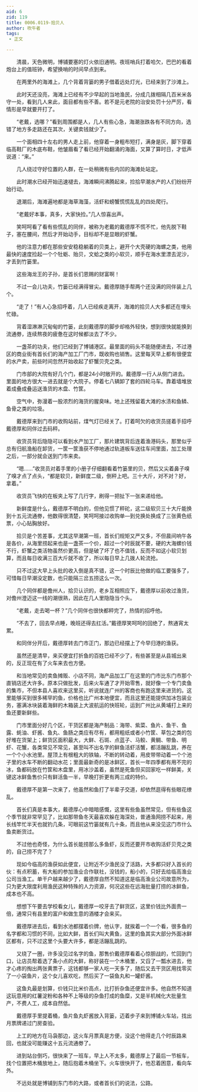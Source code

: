 ```yaml
---
aid: 6
zid: 119
title: 0006.0119-拾贝人
author: 吹牛者
tags: 
 - 正文

---
```




　　清晨，天色微明，博铺要塞的灯火依旧通明。夜班哨兵打着哈欠，巴巴的看着炮台上的值班钟，希望换哨的时间早点到来。

　　在两里外的海滩上，几个背着背篓的男子借着远处灯光，已经来到了沙滩上。

　　此时天还没亮，海滩上已经有不少早起的当地渔民，分成几拨相隔几百米米各守一处，看到几人来此，面目都有些不善。若不是元老院的治安处罚十分严厉，看情形是早就要开打了。

　　“老戴，选哪？”看到周围都是人，几人有些心急，海潮涨跌各有不同方向，选错了地方多走路还在其次，关键卖钱就少了。

　　一个面相四十左右的男人走上前，他穿着一身粗布短打，满身是灰，脚下穿着临高鞋厂的木底布鞋，他皱眉看了看已经开始翻涌的海面，又算了算时日，才低声说道：“来。”

　　几人绕过守好位置的人群，在一处稍微有些内凹的海滩处站定。

　　此时潮水已经开始迅速褪去，海滩瞬间沸腾起来，捡拾早潮水产的人们纷纷开始行动。

　　退潮后，海滩遍地都是海草海藻，活虾和螃蟹慌慌乱乱的四处爬行。

　　“老戴好本事，真多，大家快捡。”几人惊喜出声。

　　笑呵呵看了看有些慌乱的同伴，被称为老戴的戴德厚不慌不忙，他先脱下鞋子，塞在腰间，然后才开始动手，目标却不是显眼的虾蟹。

　　他的注意力都在那些安安稳稳躺着的贝类上，避开个大壳硬的海螺之类，他用最快的速度捡起一个个牡蛎、贻贝，文蛤之类的小软贝，顺手在海水里漂去泥沙，才丢到竹篓里。

　　这些海龙王的子孙，是首长们恩赐的财富啊！

　　不过一会儿功夫，竹篓已经满得冒尖。戴德厚随手帮两个还没满的同伴装上几个。

　　“走了！”有人心急招呼着，几人已经疾走离开，海滩的拾贝人大多都还在埋头忙碌。

　　背着湿淋淋沉甸甸的竹篓，此刻戴德厚的脚步却格外轻快，想到很快就能换到流通劵，连续熬夜的疲惫在这时候都淡去了不少。

　　一盏茶的功夫，他们已经到了博铺港区。最里面的码头不能随便进去，不过港区的商业街有首长们的海产加工厂门市，既收购也销售。这里每天早上都有很便宜的水产卖，前些时间忽然开始收起了虾蟹贝壳之类。

　　门市部的大院有好几个门，都是24小时敞开的。戴德厚一行人从侧门进去。里面的地方很大一进去就是个大院子。停着七八辆卸了套的四轮马车。靠着墙堆放着成叠成叠运送渔货的木盘、竹筐。

　　空气中，弥漫着一股浓烈的海货的腥臭味。地上还残留着大滩的水渍和鱼鳞、鱼骨之类的垃圾。

　　戴德厚来到门市的收购站前，煤气灯已经关了。打着呵欠的收货员搓着手招呼戴德厚和同伴过去码秤。

　　收货员背后隐隐可以看到水产加工厂，那片建筑背后连着渔港码头，那里似乎总有归航渔船在卸货，一筐一筐渔获不停地通过轨道板车送往车间里面，加工处理之后，一部分就会送到门市来卖。

　　“嗯……”收货员对着手里的小册子仔细翻看着竹篓里的贝，然后又尖着鼻子嗅了嗅才点了点头，“都是软贝，新鲜度二级，倒秤上吧。三十大斤，对不对？好，拿着。”

　　收货员飞快的在板夹上写了几行字，刷得一把扯下一张来递给他。

　　新鲜度是什么，戴德厚不明白的，但他见惯了秤砣，这二级软贝三十大斤能换到十五元流通劵，他数得很清楚，笑呵呵接过收购单—到兑换处换成了三张黄色纸票，小心贴胸放好。

　　拾贝是个苦差事，尤其这早潮第一班，首长们规矩又严又多，不但晨间响午各是各价，从海里捞起来也是一盏茶一个价，超过一个时辰就不要，硬的大海螺价钱不行，虾蟹之类活物虽然价更高，但是破了坏了也不值钱，反而不如这小软贝划算，而且每日收满三百大斤就不收了，所以每日早上几拨人轮流抢。

　　只不过这大早上头批的收入倒是真不错，这一个时辰比他做的临工要强多了，可惜每日早潮没定数，也只能隔三岔五捞这么一次。

　　几个同伴都是儋州人，拾贝认识的，老乡互相照应下，戴德厚以前收过渔货，对儋州澄迈这一线的潮很熟，因此在几人里隐隐当个头。

　　“老戴，走去喝一杯？”几个同伴也很快都秤完了，热情的招呼他。

　　“不去了，回去早点睡，晚班还得去扛活。”戴德厚笑呵呵的回绝了，熬通宵太累。

　　和同伴分开后，戴德厚转去门市正门，那边已经摆上了今早归港的渔获。

　　虽然还是清早，来买便宜打折鱼的百姓已经不少了，有些甚至是从县城出来的，反正现在有了火车来去也方便。

　　和当地常见的卖鱼摊贩、小店不同，海产品加工厂在这里的门市比东门市那个直销店还大许多。原本只做批发，后来火车通了才开始零售，就好像一个专门卖鱼的集市，不但本县人喜欢来这里买，听说就连广州的客商也有跑这里来进货的。这里能够买到很多稀罕的鱼，价格也比广州本地便宜，而且这里还能提供加冰包装业务，塞满冰块装着海鲜的木箱装上大波航运的快班轮，运到广州比从黄埔打上来的鱼还要新鲜些。

　　门市里面分好几个区，干货区都是海产制品：海带、紫菜、鱼片、鱼干、鱼露、蚝油、虾酱、鱼丸、鱼肠之类应有尽有，都用粗纸或者小竹筐、草包之类的包好堆在货架上；鲜货区面积最大，大鲜、石斑、点蓝子、马鲛、黄鲷、带鱼、明虾、花蟹，各类常见不常见，甚至叫不出名字的鲜鱼活虾活蟹，都活蹦乱跳，养在一个个小水池里。屋顶上有根粗大的铁轴，不断的转动着，用皮带带动着一个个池子里的水车不断的翻动水花；里面最新奇的是冰鲜区，首长一年四季都有用不完的冰，鱼都码放在竹筐和木盘里，用冰沙盖着，虽然是死鱼但买回家吃一样鲜美，关键这冰鲜鱼售价只有鲜活鱼一半，早晚打折更有两三成的特价。

　　戴德厚不是第一次来了，他虽然和鱼打了半辈子交道，却依然逛得有些眼花缭乱。

　　首长们真是本事大，戴德厚心中暗暗感慨，这里有些鱼虽然常见，但有些鱼这个季节就非常罕见了，比如那带鱼冬天最喜欢躲在海深处，普通渔网捞不起来，用长线竿忙半天也就钓几条，可眼前这竹篓就有几十条，而且他从来没见这门市什么鱼卖断货过。

　　不过他也奇怪，为什么首长能捞那么多鱼虾，反而还要开市收购活虾贝壳之类的，自己捞不完了？

　　现如今临高的渔获如此便宜，让附近不少渔民没了活路，大多都只好入首长的伙：有点积蓄，有大船的参加渔业合作联社，没钱的，船小的，只好去给临高渔业公司当渔工。单干户越来越少了，戴德厚自然不知道这是临高渔业公司故意所为，只为更大限度利用渔民这种特殊的人力资源，何况这些在远海批量打捞的冰鲜鱼，成本也不高。

　　想想下午要去学校看女儿，戴德厚一咬牙去了鲜货区，这里价钱比外面贵一倍，通常只有县里的富户和做生意的酒楼才会来买。

　　戴德厚进去后，看到水池都摆着价牌，他认字，就挨着一个一个看，很多鱼的名字都和习惯的不同，比如大鲜，首长们叫大黄鱼，这里的鱼其实大部分外面冰鲜区都有，只不过这里个头要大许多，都是活蹦乱跳的。

　　又绕了一圈，许多没见过名字的鱼，那售价戴德厚看着心惊胆战的，忙回到门口，让店员帮着选了条小点的大鲜，称好装在一个木桶里，又舀了一瓢水进去，他才心疼的掏出两张黄票子，这钱都够一家人吃一天多了，随后又去干货区用找零买了一小袋鱼片，这个女儿喜欢吃，然后买了一袋鱼丸和一罐虾酱。

　　这鱼丸最是划算，价钱只比米价高点，比打折杂鱼还便宜许多。他自然不知道这玩意用的红薯淀粉和各种不上等级的杂鱼打成的鱼糜，又是半机械化大批量生产，不费人工，成本自然低。

　　戴德厚手里提着桶，鱼片鱼丸虾酱放入背篓，迈着步子来到博铺火车站，找出月票牌递过门房查验。

　　上工的地方在马袅那边，这火车月票真是方便，没这个他得走几个时辰路来回，也就没可能赚这十五元流通劵了。

　　进到站台倒巧，很快来了一班车，早上人不太多，戴德厚上了最后一节板车，找个位置把木桶放地上，随后抱着木桶坐下。火车很快开了，他忍着困意，看向车外。

　　不远处就是博铺到东门市的大路，或者首长们的说法，公路。


